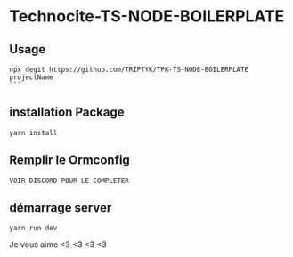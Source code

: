 

# Technocite-TS-NODE-BOILERPLATE


## Usage
````
npx degit https://github.com/TRIPTYK/TPK-TS-NODE-BOILERPLATE projectName
```
````
## installation Package 
```
yarn install

````
## Remplir le Ormconfig
```
VOIR DISCORD POUR LE COMPLETER

````
## démarrage server
```
yarn run dev

````
Je vous aime <3 <3 <3 <3


